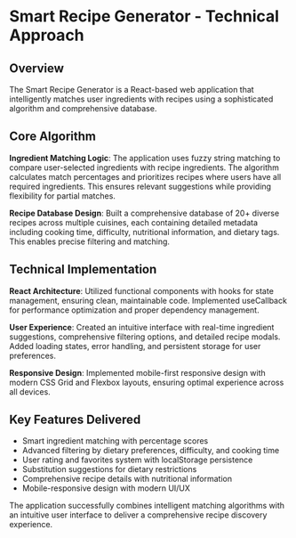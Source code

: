 # Smart Recipe Generator - Technical Approach

## Overview
The Smart Recipe Generator is a React-based web application that intelligently matches user ingredients with recipes using a sophisticated algorithm and comprehensive database.

## Core Algorithm
**Ingredient Matching Logic**: The application uses fuzzy string matching to compare user-selected ingredients with recipe ingredients. The algorithm calculates match percentages and prioritizes recipes where users have all required ingredients. This ensures relevant suggestions while providing flexibility for partial matches.

**Recipe Database Design**: Built a comprehensive database of 20+ diverse recipes across multiple cuisines, each containing detailed metadata including cooking time, difficulty, nutritional information, and dietary tags. This enables precise filtering and matching.

## Technical Implementation
**React Architecture**: Utilized functional components with hooks for state management, ensuring clean, maintainable code. Implemented useCallback for performance optimization and proper dependency management.

**User Experience**: Created an intuitive interface with real-time ingredient suggestions, comprehensive filtering options, and detailed recipe modals. Added loading states, error handling, and persistent storage for user preferences.

**Responsive Design**: Implemented mobile-first responsive design with modern CSS Grid and Flexbox layouts, ensuring optimal experience across all devices.

## Key Features Delivered
- Smart ingredient matching with percentage scores
- Advanced filtering by dietary preferences, difficulty, and cooking time
- User rating and favorites system with localStorage persistence
- Substitution suggestions for dietary restrictions
- Comprehensive recipe details with nutritional information
- Mobile-responsive design with modern UI/UX

The application successfully combines intelligent matching algorithms with an intuitive user interface to deliver a comprehensive recipe discovery experience.

